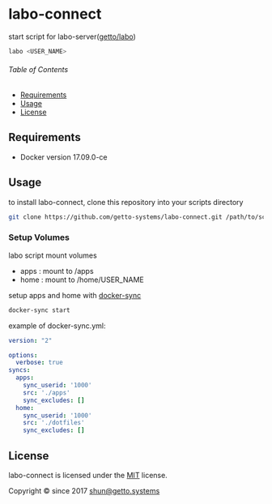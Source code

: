 # labo-connect

start script for labo-server([getto/labo](https://github.com/getto-systems/labo))

```bash
labo <USER_NAME>
```

###### Table of Contents

- [Requirements](#requirements)
- [Usage](#usage)
- [License](#license)


<a id="requirements"></a>
## Requirements

- Docker version 17.09.0-ce


<a id="usage"></a>
## Usage

to install labo-connect, clone this repository into your scripts directory

```bash
git clone https://github.com/getto-systems/labo-connect.git /path/to/scripts/labo-connect
```

### Setup Volumes

labo script mount volumes

- apps : mount to /apps
- home : mount to /home/USER_NAME

setup apps and home with [docker-sync](https://github.com/EugenMayer/docker-sync)

```bash
docker-sync start
```

example of docker-sync.yml:

```yaml
version: "2"

options:
  verbose: true
syncs:
  apps:
    sync_userid: '1000'
    src: './apps'
    sync_excludes: []
  home:
    sync_userid: '1000'
    src: './dotfiles'
    sync_excludes: []
```


<a id="license"></a>
## License

labo-connect is licensed under the [MIT](LICENSE) license.

Copyright &copy; since 2017 shun@getto.systems
